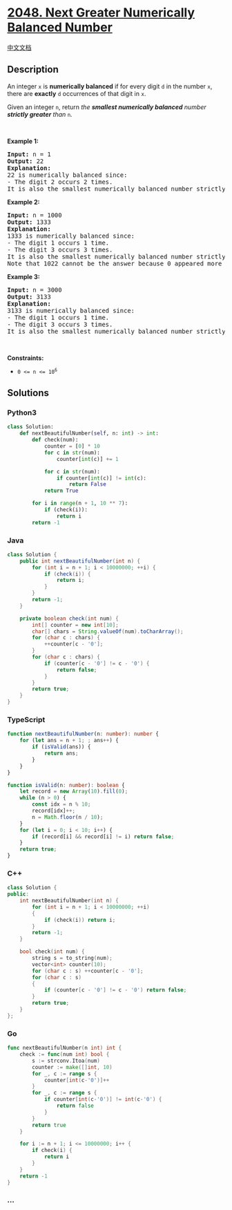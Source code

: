 # [2048. Next Greater Numerically Balanced Number](https://leetcode.com/problems/next-greater-numerically-balanced-number)

[中文文档](/solution/2000-2099/2048.Next%20Greater%20Numerically%20Balanced%20Number/README.md)

## Description

<p>An integer <code>x</code> is <strong>numerically balanced</strong> if for every digit <code>d</code> in the number <code>x</code>, there are <strong>exactly</strong> <code>d</code> occurrences of that digit in <code>x</code>.</p>

<p>Given an integer <code>n</code>, return <em>the <strong>smallest numerically balanced</strong> number <strong>strictly greater</strong> than </em><code>n</code><em>.</em></p>

<p>&nbsp;</p>
<p><strong>Example 1:</strong></p>

<pre>
<strong>Input:</strong> n = 1
<strong>Output:</strong> 22
<strong>Explanation:</strong> 
22 is numerically balanced since:
- The digit 2 occurs 2 times. 
It is also the smallest numerically balanced number strictly greater than 1.
</pre>

<p><strong>Example 2:</strong></p>

<pre>
<strong>Input:</strong> n = 1000
<strong>Output:</strong> 1333
<strong>Explanation:</strong> 
1333 is numerically balanced since:
- The digit 1 occurs 1 time.
- The digit 3 occurs 3 times. 
It is also the smallest numerically balanced number strictly greater than 1000.
Note that 1022 cannot be the answer because 0 appeared more than 0 times.
</pre>

<p><strong>Example 3:</strong></p>

<pre>
<strong>Input:</strong> n = 3000
<strong>Output:</strong> 3133
<strong>Explanation:</strong> 
3133 is numerically balanced since:
- The digit 1 occurs 1 time.
- The digit 3 occurs 3 times.
It is also the smallest numerically balanced number strictly greater than 3000.
</pre>

<p>&nbsp;</p>
<p><strong>Constraints:</strong></p>

<ul>
	<li><code>0 &lt;= n &lt;= 10<sup>6</sup></code></li>
</ul>

## Solutions

<!-- tabs:start -->

### **Python3**

```python
class Solution:
    def nextBeautifulNumber(self, n: int) -> int:
        def check(num):
            counter = [0] * 10
            for c in str(num):
                counter[int(c)] += 1

            for c in str(num):
                if counter[int(c)] != int(c):
                    return False
            return True

        for i in range(n + 1, 10 ** 7):
            if (check(i)):
                return i
        return -1
```

### **Java**

```java
class Solution {
    public int nextBeautifulNumber(int n) {
        for (int i = n + 1; i < 10000000; ++i) {
            if (check(i)) {
                return i;
            }
        }
        return -1;
    }

    private boolean check(int num) {
        int[] counter = new int[10];
        char[] chars = String.valueOf(num).toCharArray();
        for (char c : chars) {
            ++counter[c - '0'];
        }
        for (char c : chars) {
            if (counter[c - '0'] != c - '0') {
                return false;
            }
        }
        return true;
    }
}
```

### **TypeScript**

```ts
function nextBeautifulNumber(n: number): number {
    for (let ans = n + 1; ; ans++) {
        if (isValid(ans)) {
            return ans;
        }
    }
}

function isValid(n: number): boolean {
    let record = new Array(10).fill(0);
    while (n > 0) {
        const idx = n % 10;
        record[idx]++;
        n = Math.floor(n / 10);
    }
    for (let i = 0; i < 10; i++) {
        if (record[i] && record[i] != i) return false;
    }
    return true;
}
```

### **C++**

```cpp
class Solution {
public:
    int nextBeautifulNumber(int n) {
        for (int i = n + 1; i < 10000000; ++i)
        {
            if (check(i)) return i;
        }
        return -1;
    }

    bool check(int num) {
        string s = to_string(num);
        vector<int> counter(10);
        for (char c : s) ++counter[c - '0'];
        for (char c : s)
        {
            if (counter[c - '0'] != c - '0') return false;
        }
        return true;
    }
};
```

### **Go**

```go
func nextBeautifulNumber(n int) int {
	check := func(num int) bool {
		s := strconv.Itoa(num)
		counter := make([]int, 10)
		for _, c := range s {
			counter[int(c-'0')]++
		}
		for _, c := range s {
			if counter[int(c-'0')] != int(c-'0') {
				return false
			}
		}
		return true
	}

	for i := n + 1; i <= 10000000; i++ {
		if check(i) {
			return i
		}
	}
	return -1
}
```

### **...**

```

```

<!-- tabs:end -->
